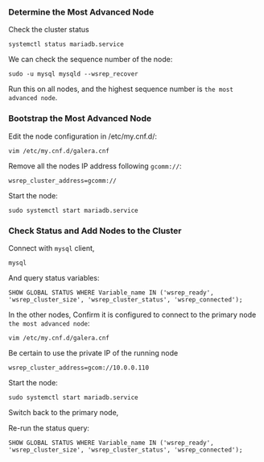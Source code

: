 

### Determine the Most Advanced Node

Check the cluster status
```
systemctl status mariadb.service
```
We can check the sequence number of the node:
```
sudo -u mysql mysqld --wsrep_recover
```
Run this on all nodes, and the highest sequence number is `the most advanced node`.

### Bootstrap the Most Advanced Node

Edit the node configuration in /etc/my.cnf.d/:
```
vim /etc/my.cnf.d/galera.cnf
```

Remove all the nodes IP address following `gcomm://`:
```
wsrep_cluster_address=gcomm://
```
Start the node:
```
sudo systemctl start mariadb.service
```
### Check Status and Add Nodes to the Cluster

Connect with `mysql` client,
```
mysql
```
And query status variables:
```
SHOW GLOBAL STATUS WHERE Variable_name IN ('wsrep_ready', 'wsrep_cluster_size', 'wsrep_cluster_status', 'wsrep_connected');
```
In the other nodes, Confirm it is configured to connect to the primary node `the most advanced node`:
```
vim /etc/my.cnf.d/galera.cnf
```

Be certain to use the private IP of the running node
```
wsrep_cluster_address=gcom://10.0.0.110
```
Start the node:
```
sudo systemctl start mariadb.service
```

Switch back to the primary node, 

Re-run the status query:
```
SHOW GLOBAL STATUS WHERE Variable_name IN ('wsrep_ready', 'wsrep_cluster_size', 'wsrep_cluster_status', 'wsrep_connected');
```
